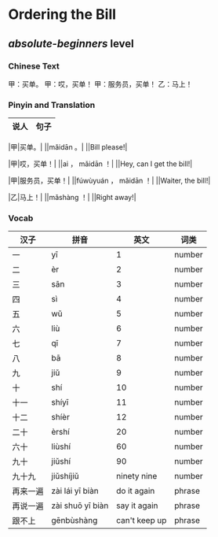 # Ordering the Bill
## *absolute-beginners* level

### Chinese Text
甲：买单。
甲：哎，买单！
甲：服务员，买单！
乙：马上！

### Pinyin and Translation
|说人|句子|
|----|----|

|甲|买单。|
||mǎidān 。|
||Bill please!|

|甲|哎，买单！|
||ai ， mǎidān ！|
||Hey, can I get the bill!|

|甲|服务员，买单！|
||fúwùyuán ， mǎidān ！|
||Waiter, the bill!|

|乙|马上！|
||mǎshàng ！|
||Right away!|
### Vocab
|汉子|拼音|英文|词类|
|----|----|----|----|
|一|yī|1|number|
|二|èr|2|number|
|三|sān|3|number|
|四|sì|4|number|
|五|wǔ|5|number|
|六|liù|6|number|
|七|qī|7|number|
|八|bā|8|number|
|九|jiǔ|9|number|
|十|shí|10|number|
|十一|shíyī|11|number|
|十二|shíèr|12|number|
|二十|èrshí|20|number|
|六十|liùshí|60|number|
|九十|jiǔshí|90|number|
|九十九|jiǔshíjiǔ|ninety nine|number|
|再来一遍|zài lái yī biàn|do it again|phrase|
|再说一遍|zài shuō yī biàn|say it again|phrase|
|跟不上|gēnbùshàng|can't keep up|phrase|